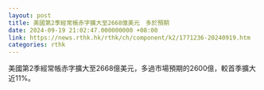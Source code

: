 ```yaml
---
layout: post
title: 美國第2季經常帳赤字擴大至2668億美元　多於預期
date: 2024-09-19 21:02:47.000000000 +08:00
link: https://news.rthk.hk/rthk/ch/component/k2/1771236-20240919.htm
categories: rthk
---
```


美國第2季經常帳赤字擴大至2668億美元，多過市場預期的2600億，較首季擴大近11%。
